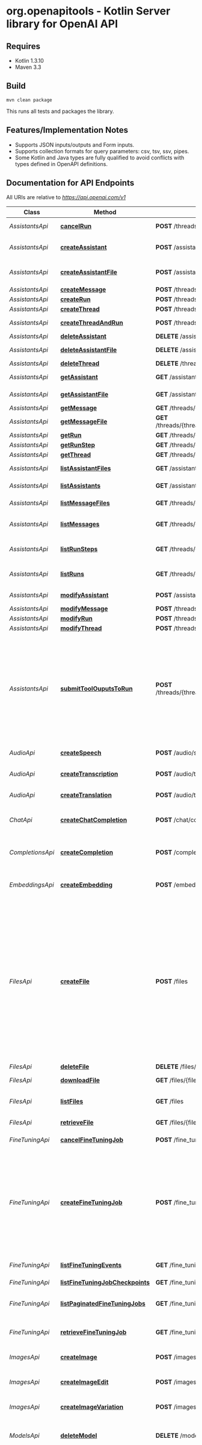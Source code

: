 # org.openapitools - Kotlin Server library for OpenAI API

## Requires

* Kotlin 1.3.10
* Maven 3.3

## Build

```
mvn clean package
```

This runs all tests and packages the library.

## Features/Implementation Notes

* Supports JSON inputs/outputs and Form inputs.
* Supports collection formats for query parameters: csv, tsv, ssv, pipes.
* Some Kotlin and Java types are fully qualified to avoid conflicts with types defined in OpenAPI definitions.

<a id="documentation-for-api-endpoints"></a>
## Documentation for API Endpoints

All URIs are relative to *https://api.openai.com/v1*

Class | Method | HTTP request | Description
------------ | ------------- | ------------- | -------------
*AssistantsApi* | [**cancelRun**](docs/AssistantsApi.md#cancelrun) | **POST** /threads/{thread_id}/runs/{run_id}/cancel | Cancels a run that is `in_progress`.
*AssistantsApi* | [**createAssistant**](docs/AssistantsApi.md#createassistant) | **POST** /assistants | Create an assistant with a model and instructions.
*AssistantsApi* | [**createAssistantFile**](docs/AssistantsApi.md#createassistantfile) | **POST** /assistants/{assistant_id}/files | Create an assistant file by attaching a [File](/docs/api-reference/files) to an [assistant](/docs/api-reference/assistants).
*AssistantsApi* | [**createMessage**](docs/AssistantsApi.md#createmessage) | **POST** /threads/{thread_id}/messages | Create a message.
*AssistantsApi* | [**createRun**](docs/AssistantsApi.md#createrun) | **POST** /threads/{thread_id}/runs | Create a run.
*AssistantsApi* | [**createThread**](docs/AssistantsApi.md#createthread) | **POST** /threads | Create a thread.
*AssistantsApi* | [**createThreadAndRun**](docs/AssistantsApi.md#createthreadandrun) | **POST** /threads/runs | Create a thread and run it in one request.
*AssistantsApi* | [**deleteAssistant**](docs/AssistantsApi.md#deleteassistant) | **DELETE** /assistants/{assistant_id} | Delete an assistant.
*AssistantsApi* | [**deleteAssistantFile**](docs/AssistantsApi.md#deleteassistantfile) | **DELETE** /assistants/{assistant_id}/files/{file_id} | Delete an assistant file.
*AssistantsApi* | [**deleteThread**](docs/AssistantsApi.md#deletethread) | **DELETE** /threads/{thread_id} | Delete a thread.
*AssistantsApi* | [**getAssistant**](docs/AssistantsApi.md#getassistant) | **GET** /assistants/{assistant_id} | Retrieves an assistant.
*AssistantsApi* | [**getAssistantFile**](docs/AssistantsApi.md#getassistantfile) | **GET** /assistants/{assistant_id}/files/{file_id} | Retrieves an AssistantFile.
*AssistantsApi* | [**getMessage**](docs/AssistantsApi.md#getmessage) | **GET** /threads/{thread_id}/messages/{message_id} | Retrieve a message.
*AssistantsApi* | [**getMessageFile**](docs/AssistantsApi.md#getmessagefile) | **GET** /threads/{thread_id}/messages/{message_id}/files/{file_id} | Retrieves a message file.
*AssistantsApi* | [**getRun**](docs/AssistantsApi.md#getrun) | **GET** /threads/{thread_id}/runs/{run_id} | Retrieves a run.
*AssistantsApi* | [**getRunStep**](docs/AssistantsApi.md#getrunstep) | **GET** /threads/{thread_id}/runs/{run_id}/steps/{step_id} | Retrieves a run step.
*AssistantsApi* | [**getThread**](docs/AssistantsApi.md#getthread) | **GET** /threads/{thread_id} | Retrieves a thread.
*AssistantsApi* | [**listAssistantFiles**](docs/AssistantsApi.md#listassistantfiles) | **GET** /assistants/{assistant_id}/files | Returns a list of assistant files.
*AssistantsApi* | [**listAssistants**](docs/AssistantsApi.md#listassistants) | **GET** /assistants | Returns a list of assistants.
*AssistantsApi* | [**listMessageFiles**](docs/AssistantsApi.md#listmessagefiles) | **GET** /threads/{thread_id}/messages/{message_id}/files | Returns a list of message files.
*AssistantsApi* | [**listMessages**](docs/AssistantsApi.md#listmessages) | **GET** /threads/{thread_id}/messages | Returns a list of messages for a given thread.
*AssistantsApi* | [**listRunSteps**](docs/AssistantsApi.md#listrunsteps) | **GET** /threads/{thread_id}/runs/{run_id}/steps | Returns a list of run steps belonging to a run.
*AssistantsApi* | [**listRuns**](docs/AssistantsApi.md#listruns) | **GET** /threads/{thread_id}/runs | Returns a list of runs belonging to a thread.
*AssistantsApi* | [**modifyAssistant**](docs/AssistantsApi.md#modifyassistant) | **POST** /assistants/{assistant_id} | Modifies an assistant.
*AssistantsApi* | [**modifyMessage**](docs/AssistantsApi.md#modifymessage) | **POST** /threads/{thread_id}/messages/{message_id} | Modifies a message.
*AssistantsApi* | [**modifyRun**](docs/AssistantsApi.md#modifyrun) | **POST** /threads/{thread_id}/runs/{run_id} | Modifies a run.
*AssistantsApi* | [**modifyThread**](docs/AssistantsApi.md#modifythread) | **POST** /threads/{thread_id} | Modifies a thread.
*AssistantsApi* | [**submitToolOuputsToRun**](docs/AssistantsApi.md#submittoolouputstorun) | **POST** /threads/{thread_id}/runs/{run_id}/submit_tool_outputs | When a run has the `status: \"requires_action\"` and `required_action.type` is `submit_tool_outputs`, this endpoint can be used to submit the outputs from the tool calls once they're all completed. All outputs must be submitted in a single request. 
*AudioApi* | [**createSpeech**](docs/AudioApi.md#createspeech) | **POST** /audio/speech | Generates audio from the input text.
*AudioApi* | [**createTranscription**](docs/AudioApi.md#createtranscription) | **POST** /audio/transcriptions | Transcribes audio into the input language.
*AudioApi* | [**createTranslation**](docs/AudioApi.md#createtranslation) | **POST** /audio/translations | Translates audio into English.
*ChatApi* | [**createChatCompletion**](docs/ChatApi.md#createchatcompletion) | **POST** /chat/completions | Creates a model response for the given chat conversation.
*CompletionsApi* | [**createCompletion**](docs/CompletionsApi.md#createcompletion) | **POST** /completions | Creates a completion for the provided prompt and parameters.
*EmbeddingsApi* | [**createEmbedding**](docs/EmbeddingsApi.md#createembedding) | **POST** /embeddings | Creates an embedding vector representing the input text.
*FilesApi* | [**createFile**](docs/FilesApi.md#createfile) | **POST** /files | Upload a file that can be used across various endpoints. The size of all the files uploaded by one organization can be up to 100 GB.  The size of individual files can be a maximum of 512 MB or 2 million tokens for Assistants. See the [Assistants Tools guide](/docs/assistants/tools) to learn more about the types of files supported. The Fine-tuning API only supports `.jsonl` files.  Please [contact us](https://help.openai.com/) if you need to increase these storage limits. 
*FilesApi* | [**deleteFile**](docs/FilesApi.md#deletefile) | **DELETE** /files/{file_id} | Delete a file.
*FilesApi* | [**downloadFile**](docs/FilesApi.md#downloadfile) | **GET** /files/{file_id}/content | Returns the contents of the specified file.
*FilesApi* | [**listFiles**](docs/FilesApi.md#listfiles) | **GET** /files | Returns a list of files that belong to the user's organization.
*FilesApi* | [**retrieveFile**](docs/FilesApi.md#retrievefile) | **GET** /files/{file_id} | Returns information about a specific file.
*FineTuningApi* | [**cancelFineTuningJob**](docs/FineTuningApi.md#cancelfinetuningjob) | **POST** /fine_tuning/jobs/{fine_tuning_job_id}/cancel | Immediately cancel a fine-tune job. 
*FineTuningApi* | [**createFineTuningJob**](docs/FineTuningApi.md#createfinetuningjob) | **POST** /fine_tuning/jobs | Creates a fine-tuning job which begins the process of creating a new model from a given dataset.  Response includes details of the enqueued job including job status and the name of the fine-tuned models once complete.  [Learn more about fine-tuning](/docs/guides/fine-tuning) 
*FineTuningApi* | [**listFineTuningEvents**](docs/FineTuningApi.md#listfinetuningevents) | **GET** /fine_tuning/jobs/{fine_tuning_job_id}/events | Get status updates for a fine-tuning job. 
*FineTuningApi* | [**listFineTuningJobCheckpoints**](docs/FineTuningApi.md#listfinetuningjobcheckpoints) | **GET** /fine_tuning/jobs/{fine_tuning_job_id}/checkpoints | List checkpoints for a fine-tuning job. 
*FineTuningApi* | [**listPaginatedFineTuningJobs**](docs/FineTuningApi.md#listpaginatedfinetuningjobs) | **GET** /fine_tuning/jobs | List your organization's fine-tuning jobs 
*FineTuningApi* | [**retrieveFineTuningJob**](docs/FineTuningApi.md#retrievefinetuningjob) | **GET** /fine_tuning/jobs/{fine_tuning_job_id} | Get info about a fine-tuning job.  [Learn more about fine-tuning](/docs/guides/fine-tuning) 
*ImagesApi* | [**createImage**](docs/ImagesApi.md#createimage) | **POST** /images/generations | Creates an image given a prompt.
*ImagesApi* | [**createImageEdit**](docs/ImagesApi.md#createimageedit) | **POST** /images/edits | Creates an edited or extended image given an original image and a prompt.
*ImagesApi* | [**createImageVariation**](docs/ImagesApi.md#createimagevariation) | **POST** /images/variations | Creates a variation of a given image.
*ModelsApi* | [**deleteModel**](docs/ModelsApi.md#deletemodel) | **DELETE** /models/{model} | Delete a fine-tuned model. You must have the Owner role in your organization to delete a model.
*ModelsApi* | [**listModels**](docs/ModelsApi.md#listmodels) | **GET** /models | Lists the currently available models, and provides basic information about each one such as the owner and availability.
*ModelsApi* | [**retrieveModel**](docs/ModelsApi.md#retrievemodel) | **GET** /models/{model} | Retrieves a model instance, providing basic information about the model such as the owner and permissioning.
*ModerationsApi* | [**createModeration**](docs/ModerationsApi.md#createmoderation) | **POST** /moderations | Classifies if text is potentially harmful.


<a id="documentation-for-models"></a>
## Documentation for Models

 - [org.openapitools.server.api.model.AssistantFileObject](docs/AssistantFileObject.md)
 - [org.openapitools.server.api.model.AssistantObject](docs/AssistantObject.md)
 - [org.openapitools.server.api.model.AssistantObjectToolsInner](docs/AssistantObjectToolsInner.md)
 - [org.openapitools.server.api.model.AssistantStreamEvent](docs/AssistantStreamEvent.md)
 - [org.openapitools.server.api.model.AssistantToolsCode](docs/AssistantToolsCode.md)
 - [org.openapitools.server.api.model.AssistantToolsFunction](docs/AssistantToolsFunction.md)
 - [org.openapitools.server.api.model.AssistantToolsRetrieval](docs/AssistantToolsRetrieval.md)
 - [org.openapitools.server.api.model.AssistantsApiNamedToolChoice](docs/AssistantsApiNamedToolChoice.md)
 - [org.openapitools.server.api.model.AssistantsApiResponseFormat](docs/AssistantsApiResponseFormat.md)
 - [org.openapitools.server.api.model.AssistantsApiResponseFormatOption](docs/AssistantsApiResponseFormatOption.md)
 - [org.openapitools.server.api.model.AssistantsApiToolChoiceOption](docs/AssistantsApiToolChoiceOption.md)
 - [org.openapitools.server.api.model.ChatCompletionFunctionCallOption](docs/ChatCompletionFunctionCallOption.md)
 - [org.openapitools.server.api.model.ChatCompletionFunctions](docs/ChatCompletionFunctions.md)
 - [org.openapitools.server.api.model.ChatCompletionMessageToolCall](docs/ChatCompletionMessageToolCall.md)
 - [org.openapitools.server.api.model.ChatCompletionMessageToolCallChunk](docs/ChatCompletionMessageToolCallChunk.md)
 - [org.openapitools.server.api.model.ChatCompletionMessageToolCallChunkFunction](docs/ChatCompletionMessageToolCallChunkFunction.md)
 - [org.openapitools.server.api.model.ChatCompletionMessageToolCallFunction](docs/ChatCompletionMessageToolCallFunction.md)
 - [org.openapitools.server.api.model.ChatCompletionNamedToolChoice](docs/ChatCompletionNamedToolChoice.md)
 - [org.openapitools.server.api.model.ChatCompletionNamedToolChoiceFunction](docs/ChatCompletionNamedToolChoiceFunction.md)
 - [org.openapitools.server.api.model.ChatCompletionRequestAssistantMessage](docs/ChatCompletionRequestAssistantMessage.md)
 - [org.openapitools.server.api.model.ChatCompletionRequestAssistantMessageFunctionCall](docs/ChatCompletionRequestAssistantMessageFunctionCall.md)
 - [org.openapitools.server.api.model.ChatCompletionRequestFunctionMessage](docs/ChatCompletionRequestFunctionMessage.md)
 - [org.openapitools.server.api.model.ChatCompletionRequestMessage](docs/ChatCompletionRequestMessage.md)
 - [org.openapitools.server.api.model.ChatCompletionRequestMessageContentPart](docs/ChatCompletionRequestMessageContentPart.md)
 - [org.openapitools.server.api.model.ChatCompletionRequestMessageContentPartImage](docs/ChatCompletionRequestMessageContentPartImage.md)
 - [org.openapitools.server.api.model.ChatCompletionRequestMessageContentPartImageImageUrl](docs/ChatCompletionRequestMessageContentPartImageImageUrl.md)
 - [org.openapitools.server.api.model.ChatCompletionRequestMessageContentPartText](docs/ChatCompletionRequestMessageContentPartText.md)
 - [org.openapitools.server.api.model.ChatCompletionRequestSystemMessage](docs/ChatCompletionRequestSystemMessage.md)
 - [org.openapitools.server.api.model.ChatCompletionRequestToolMessage](docs/ChatCompletionRequestToolMessage.md)
 - [org.openapitools.server.api.model.ChatCompletionRequestUserMessage](docs/ChatCompletionRequestUserMessage.md)
 - [org.openapitools.server.api.model.ChatCompletionRequestUserMessageContent](docs/ChatCompletionRequestUserMessageContent.md)
 - [org.openapitools.server.api.model.ChatCompletionResponseMessage](docs/ChatCompletionResponseMessage.md)
 - [org.openapitools.server.api.model.ChatCompletionRole](docs/ChatCompletionRole.md)
 - [org.openapitools.server.api.model.ChatCompletionStreamResponseDelta](docs/ChatCompletionStreamResponseDelta.md)
 - [org.openapitools.server.api.model.ChatCompletionStreamResponseDeltaFunctionCall](docs/ChatCompletionStreamResponseDeltaFunctionCall.md)
 - [org.openapitools.server.api.model.ChatCompletionTokenLogprob](docs/ChatCompletionTokenLogprob.md)
 - [org.openapitools.server.api.model.ChatCompletionTokenLogprobTopLogprobsInner](docs/ChatCompletionTokenLogprobTopLogprobsInner.md)
 - [org.openapitools.server.api.model.ChatCompletionTool](docs/ChatCompletionTool.md)
 - [org.openapitools.server.api.model.ChatCompletionToolChoiceOption](docs/ChatCompletionToolChoiceOption.md)
 - [org.openapitools.server.api.model.CompletionUsage](docs/CompletionUsage.md)
 - [org.openapitools.server.api.model.CreateAssistantFileRequest](docs/CreateAssistantFileRequest.md)
 - [org.openapitools.server.api.model.CreateAssistantRequest](docs/CreateAssistantRequest.md)
 - [org.openapitools.server.api.model.CreateAssistantRequestModel](docs/CreateAssistantRequestModel.md)
 - [org.openapitools.server.api.model.CreateChatCompletionFunctionResponse](docs/CreateChatCompletionFunctionResponse.md)
 - [org.openapitools.server.api.model.CreateChatCompletionFunctionResponseChoicesInner](docs/CreateChatCompletionFunctionResponseChoicesInner.md)
 - [org.openapitools.server.api.model.CreateChatCompletionRequest](docs/CreateChatCompletionRequest.md)
 - [org.openapitools.server.api.model.CreateChatCompletionRequestFunctionCall](docs/CreateChatCompletionRequestFunctionCall.md)
 - [org.openapitools.server.api.model.CreateChatCompletionRequestModel](docs/CreateChatCompletionRequestModel.md)
 - [org.openapitools.server.api.model.CreateChatCompletionRequestResponseFormat](docs/CreateChatCompletionRequestResponseFormat.md)
 - [org.openapitools.server.api.model.CreateChatCompletionRequestStop](docs/CreateChatCompletionRequestStop.md)
 - [org.openapitools.server.api.model.CreateChatCompletionResponse](docs/CreateChatCompletionResponse.md)
 - [org.openapitools.server.api.model.CreateChatCompletionResponseChoicesInner](docs/CreateChatCompletionResponseChoicesInner.md)
 - [org.openapitools.server.api.model.CreateChatCompletionResponseChoicesInnerLogprobs](docs/CreateChatCompletionResponseChoicesInnerLogprobs.md)
 - [org.openapitools.server.api.model.CreateChatCompletionStreamResponse](docs/CreateChatCompletionStreamResponse.md)
 - [org.openapitools.server.api.model.CreateChatCompletionStreamResponseChoicesInner](docs/CreateChatCompletionStreamResponseChoicesInner.md)
 - [org.openapitools.server.api.model.CreateCompletionRequest](docs/CreateCompletionRequest.md)
 - [org.openapitools.server.api.model.CreateCompletionRequestModel](docs/CreateCompletionRequestModel.md)
 - [org.openapitools.server.api.model.CreateCompletionRequestPrompt](docs/CreateCompletionRequestPrompt.md)
 - [org.openapitools.server.api.model.CreateCompletionRequestStop](docs/CreateCompletionRequestStop.md)
 - [org.openapitools.server.api.model.CreateCompletionResponse](docs/CreateCompletionResponse.md)
 - [org.openapitools.server.api.model.CreateCompletionResponseChoicesInner](docs/CreateCompletionResponseChoicesInner.md)
 - [org.openapitools.server.api.model.CreateCompletionResponseChoicesInnerLogprobs](docs/CreateCompletionResponseChoicesInnerLogprobs.md)
 - [org.openapitools.server.api.model.CreateEmbeddingRequest](docs/CreateEmbeddingRequest.md)
 - [org.openapitools.server.api.model.CreateEmbeddingRequestInput](docs/CreateEmbeddingRequestInput.md)
 - [org.openapitools.server.api.model.CreateEmbeddingRequestModel](docs/CreateEmbeddingRequestModel.md)
 - [org.openapitools.server.api.model.CreateEmbeddingResponse](docs/CreateEmbeddingResponse.md)
 - [org.openapitools.server.api.model.CreateEmbeddingResponseUsage](docs/CreateEmbeddingResponseUsage.md)
 - [org.openapitools.server.api.model.CreateFineTuningJobRequest](docs/CreateFineTuningJobRequest.md)
 - [org.openapitools.server.api.model.CreateFineTuningJobRequestHyperparameters](docs/CreateFineTuningJobRequestHyperparameters.md)
 - [org.openapitools.server.api.model.CreateFineTuningJobRequestHyperparametersBatchSize](docs/CreateFineTuningJobRequestHyperparametersBatchSize.md)
 - [org.openapitools.server.api.model.CreateFineTuningJobRequestHyperparametersLearningRateMultiplier](docs/CreateFineTuningJobRequestHyperparametersLearningRateMultiplier.md)
 - [org.openapitools.server.api.model.CreateFineTuningJobRequestHyperparametersNEpochs](docs/CreateFineTuningJobRequestHyperparametersNEpochs.md)
 - [org.openapitools.server.api.model.CreateFineTuningJobRequestIntegrationsInner](docs/CreateFineTuningJobRequestIntegrationsInner.md)
 - [org.openapitools.server.api.model.CreateFineTuningJobRequestIntegrationsInnerType](docs/CreateFineTuningJobRequestIntegrationsInnerType.md)
 - [org.openapitools.server.api.model.CreateFineTuningJobRequestIntegrationsInnerWandb](docs/CreateFineTuningJobRequestIntegrationsInnerWandb.md)
 - [org.openapitools.server.api.model.CreateFineTuningJobRequestModel](docs/CreateFineTuningJobRequestModel.md)
 - [org.openapitools.server.api.model.CreateImageEditRequestModel](docs/CreateImageEditRequestModel.md)
 - [org.openapitools.server.api.model.CreateImageRequest](docs/CreateImageRequest.md)
 - [org.openapitools.server.api.model.CreateImageRequestModel](docs/CreateImageRequestModel.md)
 - [org.openapitools.server.api.model.CreateMessageRequest](docs/CreateMessageRequest.md)
 - [org.openapitools.server.api.model.CreateModerationRequest](docs/CreateModerationRequest.md)
 - [org.openapitools.server.api.model.CreateModerationRequestInput](docs/CreateModerationRequestInput.md)
 - [org.openapitools.server.api.model.CreateModerationRequestModel](docs/CreateModerationRequestModel.md)
 - [org.openapitools.server.api.model.CreateModerationResponse](docs/CreateModerationResponse.md)
 - [org.openapitools.server.api.model.CreateModerationResponseResultsInner](docs/CreateModerationResponseResultsInner.md)
 - [org.openapitools.server.api.model.CreateModerationResponseResultsInnerCategories](docs/CreateModerationResponseResultsInnerCategories.md)
 - [org.openapitools.server.api.model.CreateModerationResponseResultsInnerCategoryScores](docs/CreateModerationResponseResultsInnerCategoryScores.md)
 - [org.openapitools.server.api.model.CreateRunRequest](docs/CreateRunRequest.md)
 - [org.openapitools.server.api.model.CreateRunRequestModel](docs/CreateRunRequestModel.md)
 - [org.openapitools.server.api.model.CreateSpeechRequest](docs/CreateSpeechRequest.md)
 - [org.openapitools.server.api.model.CreateSpeechRequestModel](docs/CreateSpeechRequestModel.md)
 - [org.openapitools.server.api.model.CreateThreadAndRunRequest](docs/CreateThreadAndRunRequest.md)
 - [org.openapitools.server.api.model.CreateThreadAndRunRequestToolsInner](docs/CreateThreadAndRunRequestToolsInner.md)
 - [org.openapitools.server.api.model.CreateThreadRequest](docs/CreateThreadRequest.md)
 - [org.openapitools.server.api.model.CreateTranscription200Response](docs/CreateTranscription200Response.md)
 - [org.openapitools.server.api.model.CreateTranscriptionRequestModel](docs/CreateTranscriptionRequestModel.md)
 - [org.openapitools.server.api.model.CreateTranscriptionResponseJson](docs/CreateTranscriptionResponseJson.md)
 - [org.openapitools.server.api.model.CreateTranscriptionResponseVerboseJson](docs/CreateTranscriptionResponseVerboseJson.md)
 - [org.openapitools.server.api.model.CreateTranslation200Response](docs/CreateTranslation200Response.md)
 - [org.openapitools.server.api.model.CreateTranslationResponseJson](docs/CreateTranslationResponseJson.md)
 - [org.openapitools.server.api.model.CreateTranslationResponseVerboseJson](docs/CreateTranslationResponseVerboseJson.md)
 - [org.openapitools.server.api.model.DeleteAssistantFileResponse](docs/DeleteAssistantFileResponse.md)
 - [org.openapitools.server.api.model.DeleteAssistantResponse](docs/DeleteAssistantResponse.md)
 - [org.openapitools.server.api.model.DeleteFileResponse](docs/DeleteFileResponse.md)
 - [org.openapitools.server.api.model.DeleteMessageResponse](docs/DeleteMessageResponse.md)
 - [org.openapitools.server.api.model.DeleteModelResponse](docs/DeleteModelResponse.md)
 - [org.openapitools.server.api.model.DeleteThreadResponse](docs/DeleteThreadResponse.md)
 - [org.openapitools.server.api.model.DoneEvent](docs/DoneEvent.md)
 - [org.openapitools.server.api.model.Embedding](docs/Embedding.md)
 - [org.openapitools.server.api.model.Error](docs/Error.md)
 - [org.openapitools.server.api.model.ErrorEvent](docs/ErrorEvent.md)
 - [org.openapitools.server.api.model.ErrorResponse](docs/ErrorResponse.md)
 - [org.openapitools.server.api.model.FineTuningIntegration](docs/FineTuningIntegration.md)
 - [org.openapitools.server.api.model.FineTuningJob](docs/FineTuningJob.md)
 - [org.openapitools.server.api.model.FineTuningJobCheckpoint](docs/FineTuningJobCheckpoint.md)
 - [org.openapitools.server.api.model.FineTuningJobCheckpointMetrics](docs/FineTuningJobCheckpointMetrics.md)
 - [org.openapitools.server.api.model.FineTuningJobError](docs/FineTuningJobError.md)
 - [org.openapitools.server.api.model.FineTuningJobEvent](docs/FineTuningJobEvent.md)
 - [org.openapitools.server.api.model.FineTuningJobHyperparameters](docs/FineTuningJobHyperparameters.md)
 - [org.openapitools.server.api.model.FineTuningJobHyperparametersNEpochs](docs/FineTuningJobHyperparametersNEpochs.md)
 - [org.openapitools.server.api.model.FineTuningJobIntegrationsInner](docs/FineTuningJobIntegrationsInner.md)
 - [org.openapitools.server.api.model.FunctionObject](docs/FunctionObject.md)
 - [org.openapitools.server.api.model.Image](docs/Image.md)
 - [org.openapitools.server.api.model.ImagesResponse](docs/ImagesResponse.md)
 - [org.openapitools.server.api.model.ListAssistantFilesResponse](docs/ListAssistantFilesResponse.md)
 - [org.openapitools.server.api.model.ListAssistantsResponse](docs/ListAssistantsResponse.md)
 - [org.openapitools.server.api.model.ListFilesResponse](docs/ListFilesResponse.md)
 - [org.openapitools.server.api.model.ListFineTuningJobCheckpointsResponse](docs/ListFineTuningJobCheckpointsResponse.md)
 - [org.openapitools.server.api.model.ListFineTuningJobEventsResponse](docs/ListFineTuningJobEventsResponse.md)
 - [org.openapitools.server.api.model.ListMessageFilesResponse](docs/ListMessageFilesResponse.md)
 - [org.openapitools.server.api.model.ListMessagesResponse](docs/ListMessagesResponse.md)
 - [org.openapitools.server.api.model.ListModelsResponse](docs/ListModelsResponse.md)
 - [org.openapitools.server.api.model.ListPaginatedFineTuningJobsResponse](docs/ListPaginatedFineTuningJobsResponse.md)
 - [org.openapitools.server.api.model.ListRunStepsResponse](docs/ListRunStepsResponse.md)
 - [org.openapitools.server.api.model.ListRunsResponse](docs/ListRunsResponse.md)
 - [org.openapitools.server.api.model.ListThreadsResponse](docs/ListThreadsResponse.md)
 - [org.openapitools.server.api.model.MessageContentImageFileObject](docs/MessageContentImageFileObject.md)
 - [org.openapitools.server.api.model.MessageContentImageFileObjectImageFile](docs/MessageContentImageFileObjectImageFile.md)
 - [org.openapitools.server.api.model.MessageContentTextAnnotationsFileCitationObject](docs/MessageContentTextAnnotationsFileCitationObject.md)
 - [org.openapitools.server.api.model.MessageContentTextAnnotationsFileCitationObjectFileCitation](docs/MessageContentTextAnnotationsFileCitationObjectFileCitation.md)
 - [org.openapitools.server.api.model.MessageContentTextAnnotationsFilePathObject](docs/MessageContentTextAnnotationsFilePathObject.md)
 - [org.openapitools.server.api.model.MessageContentTextAnnotationsFilePathObjectFilePath](docs/MessageContentTextAnnotationsFilePathObjectFilePath.md)
 - [org.openapitools.server.api.model.MessageContentTextObject](docs/MessageContentTextObject.md)
 - [org.openapitools.server.api.model.MessageContentTextObjectText](docs/MessageContentTextObjectText.md)
 - [org.openapitools.server.api.model.MessageContentTextObjectTextAnnotationsInner](docs/MessageContentTextObjectTextAnnotationsInner.md)
 - [org.openapitools.server.api.model.MessageDeltaContentImageFileObject](docs/MessageDeltaContentImageFileObject.md)
 - [org.openapitools.server.api.model.MessageDeltaContentImageFileObjectImageFile](docs/MessageDeltaContentImageFileObjectImageFile.md)
 - [org.openapitools.server.api.model.MessageDeltaContentTextAnnotationsFileCitationObject](docs/MessageDeltaContentTextAnnotationsFileCitationObject.md)
 - [org.openapitools.server.api.model.MessageDeltaContentTextAnnotationsFileCitationObjectFileCitation](docs/MessageDeltaContentTextAnnotationsFileCitationObjectFileCitation.md)
 - [org.openapitools.server.api.model.MessageDeltaContentTextAnnotationsFilePathObject](docs/MessageDeltaContentTextAnnotationsFilePathObject.md)
 - [org.openapitools.server.api.model.MessageDeltaContentTextAnnotationsFilePathObjectFilePath](docs/MessageDeltaContentTextAnnotationsFilePathObjectFilePath.md)
 - [org.openapitools.server.api.model.MessageDeltaContentTextObject](docs/MessageDeltaContentTextObject.md)
 - [org.openapitools.server.api.model.MessageDeltaContentTextObjectText](docs/MessageDeltaContentTextObjectText.md)
 - [org.openapitools.server.api.model.MessageDeltaContentTextObjectTextAnnotationsInner](docs/MessageDeltaContentTextObjectTextAnnotationsInner.md)
 - [org.openapitools.server.api.model.MessageDeltaObject](docs/MessageDeltaObject.md)
 - [org.openapitools.server.api.model.MessageDeltaObjectDelta](docs/MessageDeltaObjectDelta.md)
 - [org.openapitools.server.api.model.MessageDeltaObjectDeltaContentInner](docs/MessageDeltaObjectDeltaContentInner.md)
 - [org.openapitools.server.api.model.MessageFileObject](docs/MessageFileObject.md)
 - [org.openapitools.server.api.model.MessageObject](docs/MessageObject.md)
 - [org.openapitools.server.api.model.MessageObjectContentInner](docs/MessageObjectContentInner.md)
 - [org.openapitools.server.api.model.MessageObjectIncompleteDetails](docs/MessageObjectIncompleteDetails.md)
 - [org.openapitools.server.api.model.MessageStreamEvent](docs/MessageStreamEvent.md)
 - [org.openapitools.server.api.model.MessageStreamEventOneOf](docs/MessageStreamEventOneOf.md)
 - [org.openapitools.server.api.model.MessageStreamEventOneOf1](docs/MessageStreamEventOneOf1.md)
 - [org.openapitools.server.api.model.MessageStreamEventOneOf2](docs/MessageStreamEventOneOf2.md)
 - [org.openapitools.server.api.model.MessageStreamEventOneOf3](docs/MessageStreamEventOneOf3.md)
 - [org.openapitools.server.api.model.MessageStreamEventOneOf4](docs/MessageStreamEventOneOf4.md)
 - [org.openapitools.server.api.model.Model](docs/Model.md)
 - [org.openapitools.server.api.model.ModifyAssistantRequest](docs/ModifyAssistantRequest.md)
 - [org.openapitools.server.api.model.ModifyMessageRequest](docs/ModifyMessageRequest.md)
 - [org.openapitools.server.api.model.ModifyRunRequest](docs/ModifyRunRequest.md)
 - [org.openapitools.server.api.model.ModifyThreadRequest](docs/ModifyThreadRequest.md)
 - [org.openapitools.server.api.model.OpenAIFile](docs/OpenAIFile.md)
 - [org.openapitools.server.api.model.RunCompletionUsage](docs/RunCompletionUsage.md)
 - [org.openapitools.server.api.model.RunObject](docs/RunObject.md)
 - [org.openapitools.server.api.model.RunObjectIncompleteDetails](docs/RunObjectIncompleteDetails.md)
 - [org.openapitools.server.api.model.RunObjectLastError](docs/RunObjectLastError.md)
 - [org.openapitools.server.api.model.RunObjectRequiredAction](docs/RunObjectRequiredAction.md)
 - [org.openapitools.server.api.model.RunObjectRequiredActionSubmitToolOutputs](docs/RunObjectRequiredActionSubmitToolOutputs.md)
 - [org.openapitools.server.api.model.RunStepCompletionUsage](docs/RunStepCompletionUsage.md)
 - [org.openapitools.server.api.model.RunStepDeltaObject](docs/RunStepDeltaObject.md)
 - [org.openapitools.server.api.model.RunStepDeltaObjectDelta](docs/RunStepDeltaObjectDelta.md)
 - [org.openapitools.server.api.model.RunStepDeltaObjectDeltaStepDetails](docs/RunStepDeltaObjectDeltaStepDetails.md)
 - [org.openapitools.server.api.model.RunStepDeltaStepDetailsMessageCreationObject](docs/RunStepDeltaStepDetailsMessageCreationObject.md)
 - [org.openapitools.server.api.model.RunStepDeltaStepDetailsMessageCreationObjectMessageCreation](docs/RunStepDeltaStepDetailsMessageCreationObjectMessageCreation.md)
 - [org.openapitools.server.api.model.RunStepDeltaStepDetailsToolCallsCodeObject](docs/RunStepDeltaStepDetailsToolCallsCodeObject.md)
 - [org.openapitools.server.api.model.RunStepDeltaStepDetailsToolCallsCodeObjectCodeInterpreter](docs/RunStepDeltaStepDetailsToolCallsCodeObjectCodeInterpreter.md)
 - [org.openapitools.server.api.model.RunStepDeltaStepDetailsToolCallsCodeObjectCodeInterpreterOutputsInner](docs/RunStepDeltaStepDetailsToolCallsCodeObjectCodeInterpreterOutputsInner.md)
 - [org.openapitools.server.api.model.RunStepDeltaStepDetailsToolCallsCodeOutputImageObject](docs/RunStepDeltaStepDetailsToolCallsCodeOutputImageObject.md)
 - [org.openapitools.server.api.model.RunStepDeltaStepDetailsToolCallsCodeOutputImageObjectImage](docs/RunStepDeltaStepDetailsToolCallsCodeOutputImageObjectImage.md)
 - [org.openapitools.server.api.model.RunStepDeltaStepDetailsToolCallsCodeOutputLogsObject](docs/RunStepDeltaStepDetailsToolCallsCodeOutputLogsObject.md)
 - [org.openapitools.server.api.model.RunStepDeltaStepDetailsToolCallsFunctionObject](docs/RunStepDeltaStepDetailsToolCallsFunctionObject.md)
 - [org.openapitools.server.api.model.RunStepDeltaStepDetailsToolCallsFunctionObjectFunction](docs/RunStepDeltaStepDetailsToolCallsFunctionObjectFunction.md)
 - [org.openapitools.server.api.model.RunStepDeltaStepDetailsToolCallsObject](docs/RunStepDeltaStepDetailsToolCallsObject.md)
 - [org.openapitools.server.api.model.RunStepDeltaStepDetailsToolCallsObjectToolCallsInner](docs/RunStepDeltaStepDetailsToolCallsObjectToolCallsInner.md)
 - [org.openapitools.server.api.model.RunStepDeltaStepDetailsToolCallsRetrievalObject](docs/RunStepDeltaStepDetailsToolCallsRetrievalObject.md)
 - [org.openapitools.server.api.model.RunStepDetailsMessageCreationObject](docs/RunStepDetailsMessageCreationObject.md)
 - [org.openapitools.server.api.model.RunStepDetailsMessageCreationObjectMessageCreation](docs/RunStepDetailsMessageCreationObjectMessageCreation.md)
 - [org.openapitools.server.api.model.RunStepDetailsToolCallsCodeObject](docs/RunStepDetailsToolCallsCodeObject.md)
 - [org.openapitools.server.api.model.RunStepDetailsToolCallsCodeObjectCodeInterpreter](docs/RunStepDetailsToolCallsCodeObjectCodeInterpreter.md)
 - [org.openapitools.server.api.model.RunStepDetailsToolCallsCodeObjectCodeInterpreterOutputsInner](docs/RunStepDetailsToolCallsCodeObjectCodeInterpreterOutputsInner.md)
 - [org.openapitools.server.api.model.RunStepDetailsToolCallsCodeOutputImageObject](docs/RunStepDetailsToolCallsCodeOutputImageObject.md)
 - [org.openapitools.server.api.model.RunStepDetailsToolCallsCodeOutputImageObjectImage](docs/RunStepDetailsToolCallsCodeOutputImageObjectImage.md)
 - [org.openapitools.server.api.model.RunStepDetailsToolCallsCodeOutputLogsObject](docs/RunStepDetailsToolCallsCodeOutputLogsObject.md)
 - [org.openapitools.server.api.model.RunStepDetailsToolCallsFunctionObject](docs/RunStepDetailsToolCallsFunctionObject.md)
 - [org.openapitools.server.api.model.RunStepDetailsToolCallsFunctionObjectFunction](docs/RunStepDetailsToolCallsFunctionObjectFunction.md)
 - [org.openapitools.server.api.model.RunStepDetailsToolCallsObject](docs/RunStepDetailsToolCallsObject.md)
 - [org.openapitools.server.api.model.RunStepDetailsToolCallsObjectToolCallsInner](docs/RunStepDetailsToolCallsObjectToolCallsInner.md)
 - [org.openapitools.server.api.model.RunStepDetailsToolCallsRetrievalObject](docs/RunStepDetailsToolCallsRetrievalObject.md)
 - [org.openapitools.server.api.model.RunStepObject](docs/RunStepObject.md)
 - [org.openapitools.server.api.model.RunStepObjectLastError](docs/RunStepObjectLastError.md)
 - [org.openapitools.server.api.model.RunStepObjectStepDetails](docs/RunStepObjectStepDetails.md)
 - [org.openapitools.server.api.model.RunStepStreamEvent](docs/RunStepStreamEvent.md)
 - [org.openapitools.server.api.model.RunStepStreamEventOneOf](docs/RunStepStreamEventOneOf.md)
 - [org.openapitools.server.api.model.RunStepStreamEventOneOf1](docs/RunStepStreamEventOneOf1.md)
 - [org.openapitools.server.api.model.RunStepStreamEventOneOf2](docs/RunStepStreamEventOneOf2.md)
 - [org.openapitools.server.api.model.RunStepStreamEventOneOf3](docs/RunStepStreamEventOneOf3.md)
 - [org.openapitools.server.api.model.RunStepStreamEventOneOf4](docs/RunStepStreamEventOneOf4.md)
 - [org.openapitools.server.api.model.RunStepStreamEventOneOf5](docs/RunStepStreamEventOneOf5.md)
 - [org.openapitools.server.api.model.RunStepStreamEventOneOf6](docs/RunStepStreamEventOneOf6.md)
 - [org.openapitools.server.api.model.RunStreamEvent](docs/RunStreamEvent.md)
 - [org.openapitools.server.api.model.RunStreamEventOneOf](docs/RunStreamEventOneOf.md)
 - [org.openapitools.server.api.model.RunStreamEventOneOf1](docs/RunStreamEventOneOf1.md)
 - [org.openapitools.server.api.model.RunStreamEventOneOf2](docs/RunStreamEventOneOf2.md)
 - [org.openapitools.server.api.model.RunStreamEventOneOf3](docs/RunStreamEventOneOf3.md)
 - [org.openapitools.server.api.model.RunStreamEventOneOf4](docs/RunStreamEventOneOf4.md)
 - [org.openapitools.server.api.model.RunStreamEventOneOf5](docs/RunStreamEventOneOf5.md)
 - [org.openapitools.server.api.model.RunStreamEventOneOf6](docs/RunStreamEventOneOf6.md)
 - [org.openapitools.server.api.model.RunStreamEventOneOf7](docs/RunStreamEventOneOf7.md)
 - [org.openapitools.server.api.model.RunStreamEventOneOf8](docs/RunStreamEventOneOf8.md)
 - [org.openapitools.server.api.model.RunToolCallObject](docs/RunToolCallObject.md)
 - [org.openapitools.server.api.model.RunToolCallObjectFunction](docs/RunToolCallObjectFunction.md)
 - [org.openapitools.server.api.model.SubmitToolOutputsRunRequest](docs/SubmitToolOutputsRunRequest.md)
 - [org.openapitools.server.api.model.SubmitToolOutputsRunRequestToolOutputsInner](docs/SubmitToolOutputsRunRequestToolOutputsInner.md)
 - [org.openapitools.server.api.model.ThreadObject](docs/ThreadObject.md)
 - [org.openapitools.server.api.model.ThreadStreamEvent](docs/ThreadStreamEvent.md)
 - [org.openapitools.server.api.model.ThreadStreamEventOneOf](docs/ThreadStreamEventOneOf.md)
 - [org.openapitools.server.api.model.TranscriptionSegment](docs/TranscriptionSegment.md)
 - [org.openapitools.server.api.model.TranscriptionWord](docs/TranscriptionWord.md)
 - [org.openapitools.server.api.model.TruncationObject](docs/TruncationObject.md)


<a id="documentation-for-authorization"></a>
## Documentation for Authorization


Authentication schemes defined for the API:
<a id="ApiKeyAuth"></a>
### ApiKeyAuth

- **Type**: HTTP Bearer Token authentication

